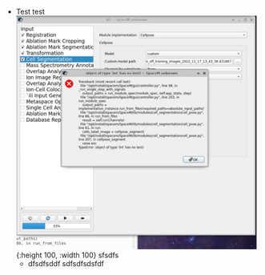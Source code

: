 - Test test
  ![Screen Shot 2022-11-17 at 15.16.33.jpg](../assets/Screen_Shot_2022-11-17_at_15.16.33_1668702968843_0.jpg){:height 100, :width 100}
  sfsdfs
	- dfsdfsddf
	  sdfsdfsdsfdf